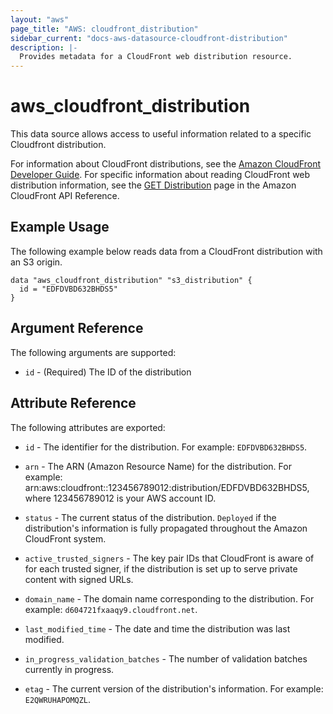 ```yaml
---
layout: "aws"
page_title: "AWS: cloudfront_distribution"
sidebar_current: "docs-aws-datasource-cloudfront-distribution"
description: |-
  Provides metadata for a CloudFront web distribution resource.
---
```


# aws_cloudfront_distribution

This data source allows access to useful information related to a specific Cloudfront distribution.

For information about CloudFront distributions, see the
[Amazon CloudFront Developer Guide][1]. For specific information about reading
CloudFront web distribution information, see the [GET Distribution][2] page in the Amazon
CloudFront API Reference.

## Example Usage

The following example below reads data from a CloudFront distribution with an S3 origin.

```hcl
data "aws_cloudfront_distribution" "s3_distribution" {
  id = "EDFDVBD632BHDS5"
}
```

## Argument Reference

The following arguments are supported:

* `id` - (Required) The ID of the distribution

## Attribute Reference

The following attributes are exported:

* `id` - The identifier for the distribution. For example: `EDFDVBD632BHDS5`.

* `arn` - The ARN (Amazon Resource Name) for the distribution. For example: arn:aws:cloudfront::123456789012:distribution/EDFDVBD632BHDS5, where 123456789012 is your AWS account ID.

* `status` - The current status of the distribution. `Deployed` if the
  distribution's information is fully propagated throughout the Amazon
  CloudFront system.

* `active_trusted_signers` - The key pair IDs that CloudFront is aware of for
  each trusted signer, if the distribution is set up to serve private content
  with signed URLs.

* `domain_name` - The domain name corresponding to the distribution. For
  example: `d604721fxaaqy9.cloudfront.net`.

* `last_modified_time` - The date and time the distribution was last modified.

* `in_progress_validation_batches` - The number of validation batches
  currently in progress.

* `etag` - The current version of the distribution's information. For example:
  `E2QWRUHAPOMQZL`.

[1]: http://docs.aws.amazon.com/AmazonCloudFront/latest/DeveloperGuide/Introduction.html
[2]: https://docs.aws.amazon.com/cloudfront/latest/APIReference/API_GetDistribution.html
